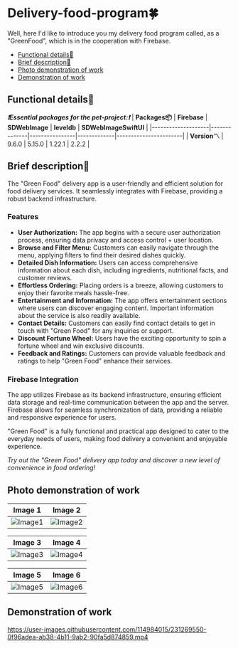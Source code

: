 # Delivery-food-program🍀
Well, here I'd like to introduce you my delivery food program called, as a "GreenFood", which is in the cooperation with Firebase.
-  [Functional details📍](#Functional-details📍)
-  [Brief description🔖](#Brief-description🔖)
-  [Photo demonstration of work](#Photo-demonstration-of-work)
-  [Demonstration of work](#Demonstration-of-work)
<a name="Functional-details📍"/></a>
## Functional details📍
**_❗️Essential packages for the pet-project:❗️_**
| **Packages📦**      | **Firebase** | **SDWebImage** | **leveldb** | **SDWebImageSwiftUI** |
|--------------------|--------------|----------------|-------------|-----------------------|
| **Version〽️**        | 9.6.0        | 5.15.0         | 1.22.1      | 2.2.2                 |

<a name="Brief-description🔖"/></a>
## Brief description🔖

The "Green Food" delivery app is a user-friendly and efficient solution for food delivery services. It seamlessly integrates with Firebase, providing a robust backend infrastructure. 

### Features

- **User Authorization:** The app begins with a secure user authorization process, ensuring data privacy and access control + user location.
- **Browse and Filter Menu:** Customers can easily navigate through the menu, applying filters to find their desired dishes quickly.
- **Detailed Dish Information:** Users can access comprehensive information about each dish, including ingredients, nutritional facts, and customer reviews.
- **Effortless Ordering:** Placing orders is a breeze, allowing customers to enjoy their favorite meals hassle-free.
- **Entertainment and Information:** The app offers entertainment sections where users can discover engaging content. Important information about the service is also readily available.
- **Contact Details:** Customers can easily find contact details to get in touch with "Green Food" for any inquiries or support.
- **Discount Fortune Wheel:** Users have the exciting opportunity to spin a fortune wheel and win exclusive discounts.
- **Feedback and Ratings:** Customers can provide valuable feedback and ratings to help "Green Food" enhance their services.

### Firebase Integration

The app utilizes Firebase as its backend infrastructure, ensuring efficient data storage and real-time communication between the app and the server. Firebase allows for seamless synchronization of data, providing a reliable and responsive experience for users.

"Green Food" is a fully functional and practical app designed to cater to the everyday needs of users, making food delivery a convenient and enjoyable experience.

*Try out the "Green Food" delivery app today and discover a new level of convenience in food ordering!*

<a name="Photo-demonstration-of-work"/></a>
## Photo demonstration of work

Image 1 | Image 2
:-: | :-:
![Image1](https://i.imgur.com/IgIfDxZ.png) | ![Image2](https://i.imgur.com/Xwo8Bzg.png)

Image 3 | Image 4
:-: | :-:
![Image3](https://i.imgur.com/IkDUhQb.png) | ![Image4](https://i.imgur.com/jOB4uBe.png)

Image 5 | Image 6
:-: | :-:
![Image5](https://i.imgur.com/FUSQxLt.png) | ![Image6](https://i.imgur.com/sR3G3td.png)




<a name="Demonstration-of-work"/></a>
## Demonstration of work
https://user-images.githubusercontent.com/114984015/231269550-0f96adea-ab38-4b11-9ab2-90fa5d874859.mp4

<a name="Photo-demonstration-of-work"/></a>
